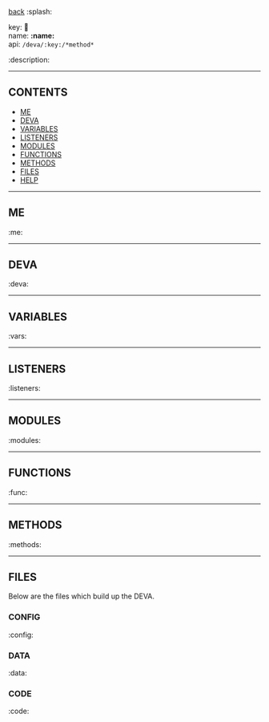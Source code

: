 [back](/docs "back")
:splash:

key: **:key:**  
name: **:name:**  
api: `/deva/:key:/*method*`  

:description:

---

## CONTENTS
- [ME](#me)
- [DEVA](#deva)
- [VARIABLES](#variables)
- [LISTENERS](#listeners)
- [MODULES](#modules)
- [FUNCTIONS](#functions)
- [METHODS](#methods)
- [FILES](#files)
- [HELP](/docs/socket/help "help")

---

## ME
:me:

---

## DEVA
:deva:

---

## VARIABLES
:vars:

---

## LISTENERS
:listeners:

---

## MODULES
:modules:

---

## FUNCTIONS
:func:

---

## METHODS
:methods:

---

## FILES
Below are the files which build up the DEVA.

### CONFIG
:config:

### DATA
:data:

### CODE
:code:
